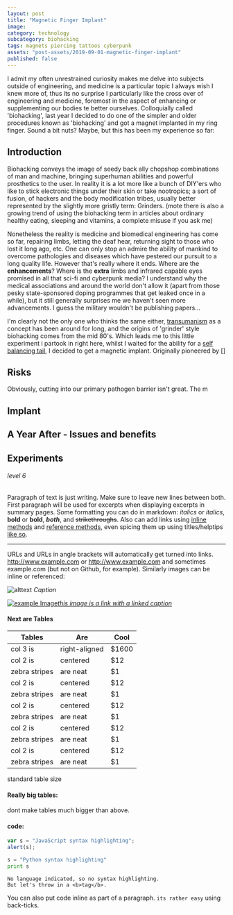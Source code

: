 ```yaml
---
layout: post
title: "Magnetic Finger Implant"
image:
category: technology
subcategory: biohacking
tags: magnets piercing tattoos cyberpunk
assets: "post-assets/2019-09-01-magnetic-finger-implant"
published: false
---
```


I admit my often unrestrained curiosity makes me delve into subjects outside of engineering, and medicine is a particular topic I always wish I knew more of, thus its no surprise I particularly like the cross over of engineering and medicine, foremost in the aspect of enhancing or supplementing our bodies te better ourselves. Colloquially called 'biohacking', last year I decided to do one of the simpler and older procedures known as 'biohacking' and got a magnet implanted in my ring finger. Sound a bit nuts? Maybe, but this has been my experience so far:


## Introduction
Biohacking conveys the image of seedy back ally chopshop combinations of man and machine, bringing superhuman abilities and powerful prosthetics to the user. In reality it is a lot more like a bunch of DIY'ers who like to stick electronic things under their skin or take nootropics; a sort of fusion, of hackers and the body modification tribes, usually better represented by the slightly more gristly term: Grinders. (mote there is also a growing trend of using the biohacking term in articles about ordinary healthy eating, sleeping and vitamins, a complete misuse if you ask me)

Nonetheless the reality is medicine and biomedical engineering has come so far, repairing limbs, letting the deaf hear, returning sight to those who lost it long ago, etc. One can only stop an admire the ability of mankind to overcome pathologies and diseases which have pestered our pursuit to a long quality life. However that's really where it ends. Where are the **enhancements**? Where is the **extra** limbs and infrared capable eyes promised in all that sci-fi and cyberpunk media? I understand why the medical associations and  around the world don't allow it (apart from those pesky state-sponsored doping programmes that get leaked once in a while), but it still generally surprises me we haven't seen more advancements. I guess the military wouldn't be publishing papers...

I'm clearly not the only one who thinks the same either, [transumanism](https://en.wikipedia.org/wiki/Transhumanism) as a concept has been around for long, and the origins of 'grinder' style biohacking comes from the mid 80's. Which leads me to this little experiment i partook in right here, whilst I waited for the ability for a [self balancing tail](https://futurism.com/the-byte/robot-tail-balance), I decided to get a magnetic implant. Originally pioneered by []




## Risks

Obviously, cutting into our primary pathogen barrier isn't great. The m

## Implant

## A Year After - Issues and benefits

## Experiments

###### level 6

Paragraph of text is just writing. Make sure to leave new lines between both. First paragraph will be used for excerpts when displaying excerpts in summary pages. Some formatting you can do in markdown: *italics* or _italics_, **bold** or __bold__, _**both**_, and ~~strikethroughs~~. Also can add links using [inline methods](#) and [reference methods][1], even spicing them up using titles/helptips [like so](# "example").

---

URLs and URLs in angle brackets will automatically get turned into links.
http://www.example.com or <http://www.example.com> and sometimes
example.com (but not on Github, for example). Similarly images can be inline or referenced:

![alttext](https://via.placeholder.com/1200x400)
*Caption*

[![example Image](https://via.placeholder.com/400x400)*this image is a link with a linked caption*](http://google.com/)

[1]: #

#### Next are Tables

| Tables        | Are           | Cool  |
| ------------- |-------------|-----|
| col 3 is      |right-aligned| $1600 |
| col 2 is      |centered     |   $12 |
| zebra stripes | are neat    |    $1 |
| col 2 is      |centered     |   $12 |
| zebra stripes | are neat    |    $1 |
| col 2 is      |centered     |   $12 |
| zebra stripes | are neat    |    $1 |
| col 2 is      |centered     |   $12 |
| zebra stripes | are neat    |    $1 |
| col 2 is      |centered     |   $12 |
| zebra stripes | are neat    |    $1 |

<figcaption>standard table size </figcaption>

#### Really big tables:

dont make tables much bigger than above.

#### code:

```javascript
var s = "JavaScript syntax highlighting";
alert(s);
```

```python
s = "Python syntax highlighting"
print s
```

```
No language indicated, so no syntax highlighting.
But let's throw in a <b>tag</b>.
```

You can also put code inline as part of a paragraph. `its rather easy` using back-ticks.
